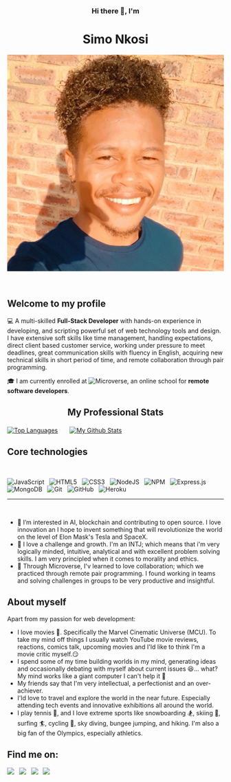 ### <h3 align="center">Hi there 👋, I'm </h3>
# <h1 align="center">Simo Nkosi</h1>

<p align="center">
  <img src="./images/profile-photo.jpg" />
</p>

&nbsp;
## Welcome to my profile

:computer: A multi-skilled **Full-Stack Developer** with hands-on experience in developing, and scripting powerful set of web technology tools and design. I have extensive soft skills like time management, handling expectations, direct client based customer service, working under pressure to meet deadlines, great communication skills with fluency in English, acquiring new technical skills in short period of time, and remote collaboration through pair programming.

:mortar_board: I am currently enrolled at ![Microverse](https://img.shields.io/badge/Microverse-blueviolet), an online school for **remote software developers**.
&nbsp;

## <p align="center">My Professional Stats</p>

[![Top Languages](https://github-readme-stats.vercel.app/api/top-langs/?username=KDlamini&theme=radical)](https://github.com/KDlamini/github-readme-stats) &nbsp; &nbsp; &nbsp;
[![My Github Stats](https://github-readme-stats.vercel.app/api?username=KDlamini&theme=radical)](https://github.com/KDlamini/github-readme-stats)

## Core technologies
&nbsp;

![JavaScript](https://img.shields.io/badge/javascript-%23323330.svg?style=for-the-badge&logo=javascript&logoColor=%23F7DF1E) &nbsp;
![HTML5](https://img.shields.io/badge/html5-%23E34F26.svg?style=for-the-badge&logo=html5&logoColor=white) &nbsp;
![CSS3](https://img.shields.io/badge/css3-%231572B6.svg?style=for-the-badge&logo=css3&logoColor=white) &nbsp;
![NodeJS](https://img.shields.io/badge/node.js-6DA55F?style=for-the-badge&logo=node.js&logoColor=white) &nbsp;
![NPM](https://img.shields.io/badge/NPM-%23000000.svg?style=for-the-badge&logo=npm&logoColor=white) &nbsp;
![Express.js](https://img.shields.io/badge/express.js-%23404d59.svg?style=for-the-badge&logo=express&logoColor=%2361DAFB) &nbsp;
![MongoDB](https://img.shields.io/badge/MongoDB-%234ea94b.svg?style=for-the-badge&logo=mongodb&logoColor=white) &nbsp;
![Git](https://img.shields.io/badge/git-%23F05033.svg?style=for-the-badge&logo=git&logoColor=white) &nbsp;
![GitHub](https://img.shields.io/badge/github-%23121011.svg?style=for-the-badge&logo=github&logoColor=white) &nbsp;
![Heroku](https://img.shields.io/badge/heroku-%23430098.svg?style=for-the-badge&logo=heroku&logoColor=white)
<hr>
&nbsp;

- 🔭 I’m interested in AI, blockchain and contributing to open source. I love innovation an I hope to invent something that will revolutionize the world on the level of Elon Mask's Tesla and SpaceX.
- 🌱 I love a challenge and growth. I'm an INTJ; which means that i'm very logically minded, intuitive, analytical and with excellent problem solving skills. I am very principled when it comes to morality and ethics.
- 👯 Through Microverse, I'v learned to love collaboration; which we practiced through remote pair programming. I found working in teams and solving challenges in groups to be very productive and insightful.

## About myself

  Apart from my passion for web development:
  - I love movies :movie_camera:. Specifically the Marvel Cinematic Universe (MCU). To take my mind off things I usually watch YouTube movie reviews, reactions, comics talk, upcoming movies and I'ld like to think I'm a movie critic myself.:smirk:
  - I spend some of my time building worlds in my mind, generating ideas and occasionally debating with myself about current issues :laughing:... what? My mind works like a giant computer I can't help it :see_no_evil:
  - My friends say that I'm very intellectual, a perfectionist and an over-achiever.
  - I'ld love to travel and explore the world in the near future. Especially attending tech events and innovative exhibitions all around the world.
  - I play tennis :tennis:, and I love extreme sports like snowboarding :snowboarder:, skiing :ski:, surfing :surfer:, cycling :bicyclist:, sky diving, bungee jumping, and hiking. I'm also a big fan of the Olympics, especially athletics.


## Find me on:

<a target="_blank"
href="https://www.linkedin.com/in/simo-nkosi-418523180/"><img
src="https://img.shields.io/badge/-LinkedIn-0077b5?style=for-the-badge&logo=LinkedIn&logoColor=white"></img></a> &nbsp;
<a target="_blank"
href="https://twitter.com/RealSimoNkosi"><img
src="https://img.shields.io/badge/-Twitter-1DA1F2?style=for-the-badge&logo=Twitter&logoColor=white"></img></a>  &nbsp;
<a target="_blank"
href="mailto:simosakhenkosi@gmail.com"><img
src="https://img.shields.io/badge/-Gmail-D14836?style=for-the-badge&logo=Gmail&logoColor=white"></img></a> &nbsp;
<a target="_blank"
href="https://wa.me/+27670980127"><img
src="https://img.shields.io/badge/WhatsApp-25D366?style=for-the-badge&logo=whatsapp&logoColor=white"></a>

